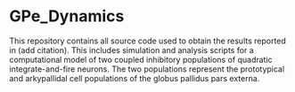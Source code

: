 # GPe_Dynamics
This repository contains all source code used to obtain the results reported in (add citation). This includes simulation and analysis scripts for a computational model of two coupled inhibitory populations of quadratic integrate-and-fire neurons. The two populations represent the prototypical and arkypallidal cell populations of the globus pallidus pars externa. 
